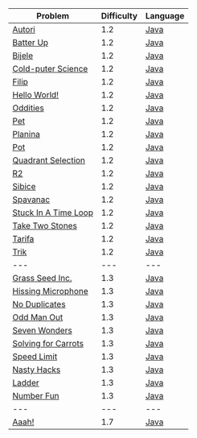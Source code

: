 | Problem                                                                  | Difficulty | Language                                          |
| ---                                                                      | ---        | ---                                               |
| [Autori](https://open.kattis.com/problems/autori)                        | 1.2        | [Java](../master/Java/1.2/Autori.java)            |
| [Batter Up](https://open.kattis.com/problems/batterup)                   | 1.2        | [Java](../master/Java/1.2/BatterUp.java)          |
| [Bijele](https://open.kattis.com/problems/bijele)                        | 1.2        | [Java](../master/Java/1.2/Bijele.java)            |
| [Cold-puter Science](https://open.kattis.com/problems/cold)              | 1.2        | [Java](../master/Java/1.2/ColdPuterScience.java)  |
| [Filip](https://open.kattis.com/problems/filip)                          | 1.2        | [Java](../master/Java/1.2/Filip.java)             |
| [Hello World!](https://open.kattis.com/problems/hello)                   | 1.2        | [Java](../master/Java/1.2/HelloWorld.java)        |
| [Oddities](https://open.kattis.com/problems/oddities)                    | 1.2        | [Java](../master/Java/1.2/HissingMicrophone.java) |
| [Pet](https://open.kattis.com/problems/pet)                              | 1.2        | [Java](../master/Java/1.2/Oddities.java)          |
| [Planina](https://open.kattis.com/problems/planina)                      | 1.2        | [Java](../master/Java/1.2/Pet.java)               |
| [Pot](https://open.kattis.com/problems/pot)                              | 1.2        | [Java](../master/Java/1.2/Planina.java)           |
| [Quadrant Selection](https://open.kattis.com/problems/quadrant)          | 1.2        | [Java](../master/Java/1.2/Pot.java)               |
| [R2](https://open.kattis.com/problems/r2)                                | 1.2        | [Java](../master/Java/1.2/Quadrant.java)          |
| [Sibice](https://open.kattis.com/problems/sibice)                        | 1.2        | [Java](../master/Java/1.2/R2.java)                |
| [Spavanac](https://open.kattis.com/problems/spavanac)                    | 1.2        | [Java](../master/Java/1.2/Sibice.java)            |
| [Stuck In A Time Loop](https://open.kattis.com/problems/timeloop)        | 1.2        | [Java](../master/Java/1.2/StuckInATimeLoop.java)  |
| [Take Two Stones](https://open.kattis.com/problems/twostones)            | 1.2        | [Java](../master/Java/1.2/TakeTwoStones.java)     |
| [Tarifa](https://open.kattis.com/problems/tarifa)                        | 1.2        | [Java](../master/Java/1.2/Tarifa.java)            |
| [Trik](https://open.kattis.com/problems/trik)                            | 1.2        | [Java](../master/Java/1.2/Trik.java)              |
| ---                                                                      | ---        | ---                                               |
| [Grass Seed Inc.](https://open.kattis.com/problems/grassseed)            | 1.3        | [Java](../master/Java/1.3/GrassSeedInc.java)      |
| [Hissing Microphone](https://open.kattis.com/problems/hissingmicrophone) | 1.3        | [Java](../master/Java/1.3/NoDuplicates.java)      |
| [No Duplicates](https://open.kattis.com/problems/nodup)                  | 1.3        | [Java](../master/Java/1.3/OddManOut.java)         |
| [Odd Man Out](https://open.kattis.com/problems/oddmanout)                | 1.3        | [Java](../master/Java/1.3/SevenWonders.java)      |
| [Seven Wonders](https://open.kattis.com/problems/sevenwonders)           | 1.3        | [Java](../master/Java/1.3/SolvingForCarrots.java) |
| [Solving for Carrots](https://open.kattis.com/problems/carrots)          | 1.3        | [Java](../master/Java/1.3/Spavanac.java)          |
| [Speed Limit](https://open.kattis.com/problems/speedlimit)               | 1.3        | [Java](../master/Java/1.3/SpeedLimit.java)        |
| [Nasty Hacks](https://open.kattis.com/problems/nastyhacks)               | 1.3        | [Java](../master/Java/1.3/NastyHacks.java)        |
| [Ladder](https://open.kattis.com/problems/ladder)                        | 1.3        | [Java](../master/Java/1.3/Ladder.java)            |
| [Number Fun](https://open.kattis.com/problems/numberfun)                 | 1.3        | [Java](../master/Java/1.3/NumberFun.java)         |
| ---                                                                      | ---        | ---                                               |
| [Aaah!](https://open.kattis.com/problems/aaah)                           | 1.7        | [Java](../master/Java/1.3/Aaah.java)              |